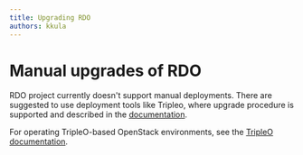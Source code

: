 ```yaml
---
title: Upgrading RDO 
authors: kkula 
---
```


# Manual upgrades of RDO 

RDO project currently doesn't support manual deployments. There are suggested to use deployment tools like Tripleo, where upgrade procedure is supported and described in the [documentation](https://docs.openstack.org/tripleo-docs/latest/upgrade/index.html).


For operating TripleO-based OpenStack environments, see the [TripleO documentation](https://docs.openstack.org/developer/tripleo-docs/).

